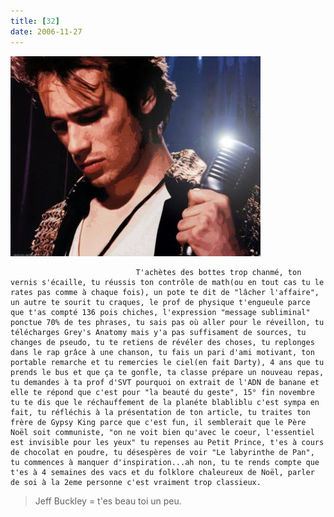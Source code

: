 ```yaml
---
title: [32]
date: 2006-11-27
---
```


![une image](./img/642027640_small.jpg)


                                T'achètes des bottes trop chanmé, ton vernis s'écaille, tu réussis ton contrôle de math(ou en tout cas tu le rates pas comme à chaque fois), un pote te dit de "lâcher l'affaire", un autre te sourit tu craques, le prof de physique t'engueule parce que t'as compté 136 pois chiches, l'expression "message subliminal" ponctue 70% de tes phrases, tu sais pas où aller pour le réveillon, tu télécharges Grey's Anatomy mais y'a pas suffisament de sources, tu changes de pseudo, tu te retiens de révéler des choses, tu replonges dans le rap grâce à une chanson, tu fais un pari d'ami motivant, ton portable remarche et tu remercies le ciel(en fait Darty), 4 ans que tu prends le bus et que ça te gonfle, ta classe prépare un nouveau repas, tu demandes à ta prof d'SVT pourquoi on extrait de l'ADN de banane et elle te répond que c'est pour "la beauté du geste", 15° fin novembre tu te dis que le réchauffement de la planéte blabliblu c'est sympa en fait, tu réfléchis à la présentation de ton article, tu traites ton frère de Gypsy King parce que c'est fun, il semblerait que le Père Noël soit communiste, "on ne voit bien qu'avec le coeur, l'essentiel est invisible pour les yeux" tu repenses au Petit Prince, t'es à cours de chocolat en poudre, tu désespères de voir "Le labyrinthe de Pan", tu commences à manquer d'inspiration...ah non, tu te rends compte que t'es à 4 semaines des vacs et du folklore chaleureux de Noël, parler de soi à la 2eme personne c'est vraiment trop classieux.

> Jeff Buckley = t'es beau toi un peu.
            
